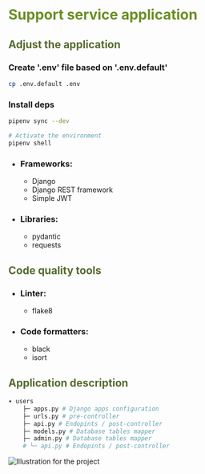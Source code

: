 # <span style="color:OliveDrab">Support service application</span>


## <span style="color:DarkOliveGreen">Adjust the application</span>

### Create '.env' file based on '.env.default'
```bash
cp .env.default .env
```


### Install deps
```bash
pipenv sync --dev

# Activate the environment
pipenv shell
```

- ### Frameworks:
    - Django
    - Django REST framework
    - Simple JWT

- ### Libraries:
    - pydantic
    - requests

## <span style="color:DarkOliveGreen">Code quality tools</span>

- ### Linter:
    - flake8
- ### Code formatters:
    - black
    - isort


## <span style="color:DarkOliveGreen">Application description</span>

```bash
▾ users
    ├─ apps.py # Django apps configuration
    ├─ urls.py # pre-controller
    ├─ api.py # Endopints / post-controller
    ├─ models.py # Database tables mapper
    ├─ admin.py # Database tables mapper
    # └─ api.py # Endopints / post-controller
```

<img alt="Illustration for the project" src="D:\hillel\support_service\Illustration_for_the_project.png"/>

